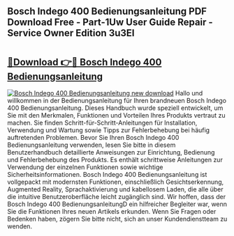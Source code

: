 ## Bosch Indego 400 Bedienungsanleitung PDF Download Free - Part-1Uw User Guide Repair - Service Owner Edition 3u3EI

# <h2><a href="http://df3p3p.blite.top/?on=Bosch+Indego+400+Bedienungsanleitung">🔗Download 👉🔴 Bosch Indego 400 Bedienungsanleitung</a></h2>

[![Bosch Indego 400 Bedienungsanleitung new download](https://i.imgur.com/lujVjoI.png)](http://df3p3p.blite.top/?on=Bosch+Indego+400+Bedienungsanleitung)
Hallo und willkommen in der Bedienungsanleitung für Ihren brandneuen Bosch Indego 400 Bedienungsanleitung. Dieses Handbuch wurde speziell entwickelt, um Sie mit den Merkmalen, Funktionen und Vorteilen Ihres Produkts vertraut zu machen. Sie finden Schritt-für-Schritt-Anleitungen für Installation, Verwendung und Wartung sowie Tipps zur Fehlerbehebung bei häufig auftretenden Problemen. Bevor Sie Ihren Bosch Indego 400 Bedienungsanleitung verwenden, lesen Sie bitte in diesem Benutzerhandbuch detaillierte Anweisungen zur Einrichtung, Bedienung und Fehlerbehebung des Produkts. Es enthält schrittweise Anleitungen zur Verwendung der einzelnen Funktionen sowie wichtige Sicherheitsinformationen. Bosch Indego 400 Bedienungsanleitung ist vollgepackt mit modernsten Funktionen, einschließlich Gesichtserkennung, Augmented Reality, Sprachaktivierung und kabellosem Laden, die alle über die intuitive Benutzeroberfläche leicht zugänglich sind. Wir hoffen, dass der Bosch Indego 400 BedienungsanleitungD ein hilfreicher Begleiter war, wenn Sie die Funktionen Ihres neuen Artikels erkunden. Wenn Sie Fragen oder Bedenken haben, zögern Sie bitte nicht, sich an unser Kundendienstteam zu wenden.
